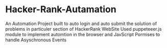 # Hacker-Rank-Autamation
An Automation Project built to auto login and auto submit the solution of problems in particuler section of HackerRank WebSite
Used puppeteeer.js module to implement automtion in the browser and JavScript Pormises to handle Asyschronous Events
